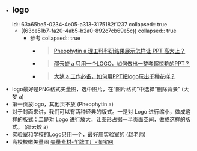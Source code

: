 - ## logo
  id:: 63a65be5-0234-4e05-a313-3175182f1237
  collapsed:: true
	- ((63ce51b7-fa20-4ab5-b2a0-892c7cb69e5c))
	  collapsed:: true
		- 参考
		  collapsed:: true
			- >[Pheophytin a 理工科科研结果展示怎样让 PPT 高大上？](https://www.zhihu.com/question/37422718/answer/607404904)
			- >[邵云蛟 a 只用一个LOGO，如何做出一整套超惊艳的PPT？](https://zhuanlan.zhihu.com/p/90583343)
			- >[大梦 a 工作必备，如何用PPT把logo玩出千种花样？](https://zhuanlan.zhihu.com/p/32759562)
- logo最好是PNG格式矢量图，选中图片，在“图片格式”中选择“删除背景” (大梦 a)
- 第一页放logo，其他页不放 (Pheophytin a)
- 对于封面来讲，我们可以有两种经典的版式。一是对 Logo 进行缩小，做成这样的版式；二是对 Logo 进行放大，让图形占据一半页面空间，做成这样的版式。 (邵云蛟 a)
- 实验室和学校的Logo只用一个，最好用实验室的 (赵老师)
- 高校校徽矢量图 [矢量素材-奖牌工厂-淘宝网](https://dg88888.taobao.com/category-380423578.htm?spm=a1z10.3-c.w4010-6403344095.18.68993b14WvphRU&search=y&catName=%CA%B8%C1%BF%CB%D8%B2%C4#bd)